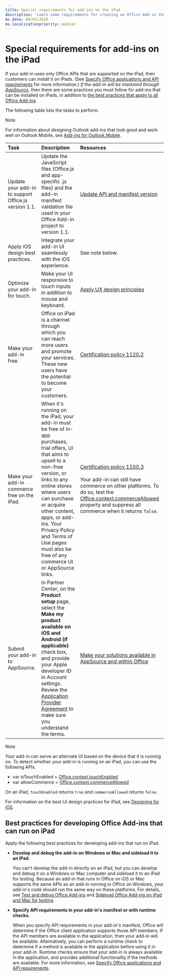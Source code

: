 ```yaml
---
title: Special requirements for add-ins on the iPad
description: 'Learn some requirements for creating an Office Add-in that runs on an iPad.'
ms.date: 09/03/2020
ms.localizationpriority: medium
---
```



# Special requirements for add-ins on the iPad

If your add-in uses only Office APIs that are supported on the iPad, then customers can install it on iPads. (See [Specify Office applications and API requirements](specify-office-hosts-and-api-requirements.md) for more information.) *If the add-in will be marketed through [AppSource](https://appsource.microsoft.com)*, then there are some practices you must follow for add-ins that can be installed on iPads, in addition to [the best practices that apply to all Office Add-ins](../concepts/add-in-development-best-practices.md).

The following table lists the tasks to perform.

> [!NOTE]
> For information about designing Outlook add-ins that look good and work well on Outlook Mobile, see [Add-ins for Outlook Mobile](../outlook/outlook-mobile-addins.md).

|Task|Description|Resources|
|:-----|:-----|:-----|
|Update your add-in to support Office.js version 1.1.|Update the JavaScript files (Office.js and app-specific .js files) and the add-in manifest validation file used in your Office Add-in project to version 1.1.|[Update API and manifest version](update-your-javascript-api-for-office-and-manifest-schema-version.md)|
|Apply iOS design best practices.|Integrate your add-in UI seamlessly with the iOS experience.| See note below. |
|Optimize your add-in for touch.|Make your UI responsive to touch inputs in addition to mouse and keyboard.|[Apply UX design principles](../concepts/add-in-development-best-practices.md#apply-ux-design-principles)|
|Make your add-in free.|Office on iPad is a channel through which you can reach more users and promote your services. These new users have the potential to become your customers.|[Certification policy 1120.2](/legal/marketplace/certification-policies#11202-acquisition-pricing-and-terms)|
|Make your add-in commerce free on the iPad.|When it's running on the iPad, your add-in must be free of in-app purchases, trial offers, UI that aims to upsell to a non-free version, or links to any online stores where users can purchase or acquire other content, apps, or add-ins. Your Privacy Policy and Terms of Use pages must also be free of any commerce UI or AppSource links.|[Certification policy 1100.3](/legal/marketplace/certification-policies#11003-selling-additional-features)<br><br>Your add-in can still have commerce on other platforms. To do so, test the [Office.context.commerceAllowed](/javascript/api/office/office.context#office-office-context-commerceAllowed-member) property and suppress all commerce when it returns `false`.|
|Submit your add-in to AppSource.|In Partner Center, on the **Product setup** page, select the **Make my product available on iOS and Android (if applicable)** check box, and provide your Apple developer ID in Account settings. Review the [Application Provider Agreement](https://go.microsoft.com/fwlink/?linkid=715691) to make sure you understand the terms.|[Make your solutions available in AppSource and within Office](/office/dev/store/submit-to-appsource-via-partner-center)|

> [!NOTE]
> Your add-in can serve an alternate UI based on the device that it is running on. To detect whether your add-in is running on an iPad, you can use the following APIs.
>
> - var isTouchEnabled = [Office.context.touchEnabled](/javascript/api/office/office.context#office-office-context-touchEnabled-member)
> - var allowCommerce = [Office.context.commerceAllowed](/javascript/api/office/office.context#office-office-context-commerceAllowed-member)
>
> On an iPad, `touchEnabled` returns `true` and `commerceAllowed` returns `false`.
>
> For information on the best UI design practices for iPad, see [Designing for iOS](https://developer.apple.com/library/ios/documentation/UserExperience/Conceptual/MobileHIG/).

## Best practices for developing Office Add-ins that can run on iPad

Apply the following best practices for developing add-ins that run on iPad.

-  **Develop and debug the add-in on Windows or Mac and sideload it to an iPad.**

    You can't develop the add-in directly on an iPad, but you can develop and debug it on a Windows or Mac computer and sideload it to an iPad for testing. Because an add-in that runs in Office on iOS or Mac supports the same APIs as an add-in running in Office on Windows, your add-in's code should run the same way on these platforms. For details, see [Test and debug Office Add-ins](../testing/test-debug-office-add-ins.md) and [Sideload Office Add-ins on iPad and Mac for testing](../testing/sideload-an-office-add-in-on-ipad-and-mac.md).

-  **Specify API requirements in your add-in's manifest or with runtime checks.**

    When you specify API requirements in your add-in's manifest, Office will determine if the Office client application supports those API members. If the API members are available in the application, then your add-in will be available. Alternatively, you can perform a runtime check to determine if a method is available in the application before using it in your add-in. Runtime checks ensure that your add-in is always available in the application, and provides additional functionality if the methods are available. For more information, see [Specify Office applications and API requirements](specify-office-hosts-and-api-requirements.md).
